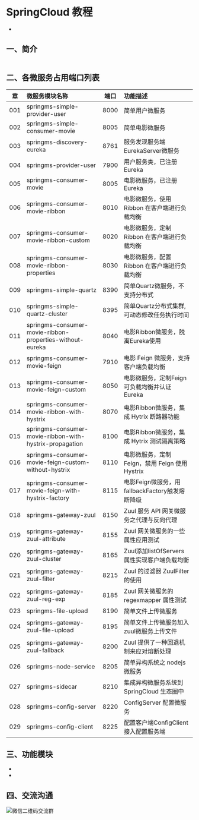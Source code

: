# SpringCloud 教程
-

## 一、简介

``` 

```


## 二、各微服务占用端口列表
|章		| 微服务模块名称     														| 端口	| 功能描述		|
|:-----:	| :---------------------------------------------------------------------|:-----:|:------------	|
|001	| springms-simple-provider-user      									| 8000 	|简单用户微服务 	|
|002	| springms-simple-consumer-movie      									| 8005 	|简单电影微服务 	|
|003	| springms-discovery-eureka      										| 8761 	|服务发现服务端EurekaServer微服务 	|
|004	| springms-provider-user													| 7900 	|用户服务类，已注册 Eureka 	|
|005	| springms-consumer-movie      											| 8005 	|电影微服务，已注册 Eureka 	|
|006	| springms-consumer-movie-ribbon      									| 8010 	|电影微服务，使用 Ribbon 在客户端进行负载均衡  	|
|007	| springms-consumer-movie-ribbon-custom      							| 8020 	|电影微服务，定制 Ribbon 在客户端进行负载均衡 	|
|008	| springms-consumer-movie-ribbon-properties     							| 8030 	|电影微服务，配置 Ribbon 在客户端进行负载均衡 	|
|009	| springms-simple-quartz     									 		| 8390 	|简单Quartz微服务，不支持分布式 	|
|010	| springms-simple-quartz-cluster     									| 8395 	|简单Quartz分布式集群, 可动态修改任务执行时间 	|
|011	| springms-consumer-movie-ribbon-properties-without-eureka     			| 8040 	|电影Ribbon微服务，脱离Eureka使用 	|
|012	| springms-consumer-movie-feign     			                        	| 7910 	|电影 Feign 微服务，支持客户端负载均衡 	|
|013	| springms-consumer-movie-feign-custom     			                	| 8050 	|电影微服务，定制Feign可负载均衡并认证Eureka 	|
|014	| springms-consumer-movie-ribbon-with-hystrix		                	| 8070 	|电影Ribbon微服务，集成 Hytrix 断路器功能 	|
|015	| springms-consumer-movie-ribbon-with-hystrix-propagation				| 8100 	|电影Ribbon微服务，集成 Hytrix 测试隔离策略 	|
|016	| springms-consumer-movie-feign-custom-without-hystrix					| 8110 	|电影微服务，定制Feign，禁用 Feign 使用 Hystrix	|
|017	| springms-consumer-movie-feign-with-hystrix-factory						| 8115 	|电影Feign微服务，用fallbackFactory触发熔断降级	|
|018	| springms-gateway-zuul													| 8150 	|Zuul 服务 API 网关微服务之代理与反向代理	|
|019	| springms-gateway-zuul-attribute										| 8155 	|Zuul 网关微服务的一些属性应用测试	|
|020	| springms-gateway-zuul-cluster											| 8165 	|Zuul添加listOfServers属性实现客户端负载均衡	|
|021	| springms-gateway-zuul-filter											| 8215 	|Zuul 的过滤器 ZuulFilter 的使用	|
|022	| springms-gateway-zuul-reg-exp											| 8185 	|Zuul 网关微服务的 regexmapper 属性测试	|
|023	| springms-file-upload													| 8190 	|简单文件上传微服务	|
|024	| springms-gateway-zuul-file-upload										| 8195 	|简单文件上传微服务加入zuul微服务上传文件	|
|025	| springms-gateway-zuul-fallback											| 8200 	|Zuul 提供了一种回退机制来应对熔断处理	|
|026	| springms-node-service													| 8205 	|简单异构系统之 nodejs 微服务	|
|027	| springms-sidecar														| 8210 	|集成异构微服务系统到 SpringCloud 生态圈中	|
|028	| springms-config-server													| 8220 	|ConfigServer 配置微服务	|
|029	| springms-config-client													| 8225 	|配置客户端ConfigClient接入配置服务端	|





## 三、功能模块

-
-


## 四、交流沟通

![微信二维码交流群](https://i.imgur.com/btlvrla.png)































